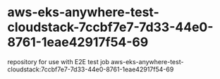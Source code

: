 # aws-eks-anywhere-test-cloudstack-7ccbf7e7-7d33-44e0-8761-1eae42917f54-69
repository for use with E2E test job aws-eks-anywhere-test-cloudstack:7ccbf7e7-7d33-44e0-8761-1eae42917f54-69
